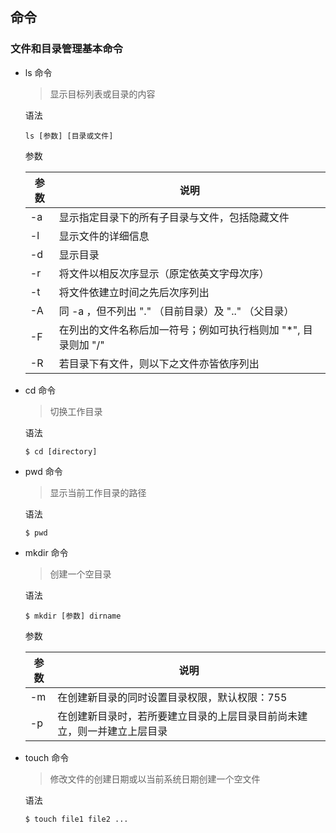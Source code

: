 ## 命令

### 文件和目录管理基本命令

- ls 命令

  > 显示目标列表或目录的内容

  语法

  ```
  ls [参数] [目录或文件]
  ```

  参数

  | 参数 | 说明                                                         |
  | ---- | ------------------------------------------------------------ |
  | -a   | 显示指定目录下的所有子目录与文件，包括隐藏文件               |
  | -l   | 显示文件的详细信息                                           |
  | -d   | 显示目录                                                     |
  | -r   | 将文件以相反次序显示（原定依英文字母次序）                   |
  | -t   | 将文件依建立时间之先后次序列出                               |
  | -A   | 同 -a ，但不列出 "." （目前目录）及 ".." （父目录）          |
  | -F   | 在列出的文件名称后加一符号；例如可执行档则加 "*", 目录则加 "/" |
  | -R   | 若目录下有文件，则以下之文件亦皆依序列出                     |

- cd 命令

  > 切换工作目录

  语法

  ```shell
  $ cd [directory]
  ```

- pwd 命令

  > 显示当前工作目录的路径

  语法

  ```shell
  $ pwd
  ```

- mkdir 命令

  > 创建一个空目录

  语法

  ```shell
  $ mkdir [参数] dirname
  ```

  参数

  | 参数 | 说明                                                         |
  | ---- | ------------------------------------------------------------ |
  | -m   | 在创建新目录的同时设置目录权限，默认权限：755                |
  | -p   | 在创建新目录时，若所要建立目录的上层目录目前尚未建立，则一并建立上层目录 |

- touch 命令

  > 修改文件的创建日期或以当前系统日期创建一个空文件

  语法

  ```shell
  $ touch file1 file2 ...
  ```
